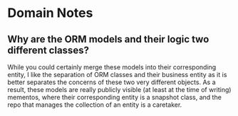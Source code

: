 # Domain Notes

## Why are the ORM models and their logic two different classes?

While you could certainly merge these models into their corresponding entity,
I like the separation of ORM classes and their business entity as it is better
separates the concerns of these two very different objects. As a result, these
models are really publicly visible (at least at the time of writing) mementos,
where their corresponding entity is a snapshot class, and the repo that manages
the collection of an entity is a caretaker.
